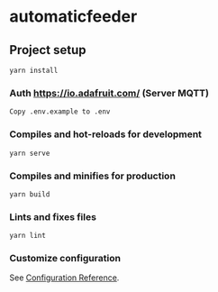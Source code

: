 # automaticfeeder

## Project setup
```
yarn install
```

### Auth https://io.adafruit.com/ (Server MQTT)
```
Copy .env.example to .env
```


### Compiles and hot-reloads for development
```
yarn serve
```

### Compiles and minifies for production
```
yarn build
```

### Lints and fixes files
```
yarn lint
```

### Customize configuration
See [Configuration Reference](https://cli.vuejs.org/config/).
